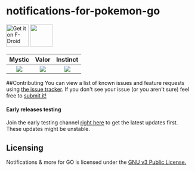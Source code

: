 # notifications-for-pokemon-go
[<img src="https://f-droid.org/badge/get-it-on.png" alt="Get it on F-Droid" height="60">](https://f-droid.org/repository/browse/?fdfilter=more+for+go&fdid=com.tomer.poke.notifier)
<a href="https://play.google.com/store/apps/details?id=com.tomer.poke.notifier"><img src="https://play.google.com/intl/en_us/badges/images/generic/en_badge_web_generic.png" height="60"></a>


| Mystic | Valor  | Instinct |
|:-:|:-:|:-:|
| ![](ART/mystic.png) | ![](ART/valor.png) | ![](ART/instinct.png) |

##Contributing
You can view a list of known issues and feature requests using [the issue tracker](
https://github.com/rosenpin/notifications-for-pokemon-go/issues). If you don't see your issue (or you
aren't sure) feel free to [submit it!](https://github.com/rosenpin/notifications-for-pokemon-go/issues/new)

#### Early releases testing
Join the early testing channel [right here](https://play.google.com/apps/testing/com.tomer.poke.notifier) to get the latest updates first. These updates might be unstable.

## Licensing
Notifications & more for GO is licensed under the [GNU v3 Public License.](LICENSE)
